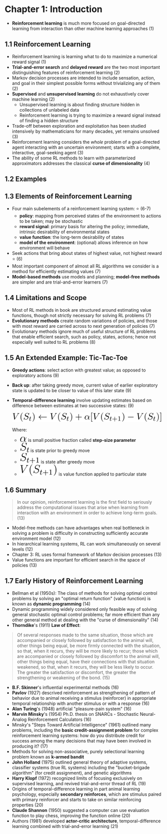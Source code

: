 # Chapter 1: Introduction

* **Reinforcement learning** is much more focused on goal-directed learning from interaction than other machine learning approaches (1)

## 1.1 Reinforcement Learning
* Reinforcement learning is learning what to do to maximize a numerical reward signal (1)
* **Trial-and-error search** and **delayed reward** are the two most important distinguishing features of reinforcement learning (2)
* Markov decision processes are intended to include sensation, action, and goal in their simplest possible forms without trivializing any of them (2)
* **Supervised** and **unsupervised learning** do not exhaustively cover machine learning (2)
  - Unsupervised learning is about finding structure hidden in collections of unlabeled data
  - Reinforcement learning is trying to maximize a reward signal instead of finding a hidden structure
* Trade-off between exploration and exploitation has been studied intensively by mathematicians for many decades, yet remains unsolved (3)
* Reinforcement learning considers the *whole* problem of a goal-directed agent interacting with an uncertain environment; starts with a complete, interactive, goal-seeking agent (3)
* The ability of some RL methods to learn with parameterized approximators addresses the classical **curse of dimensionality** (4)

## 1.2 Examples

## 1.3 Elements of Reinforcement Learning

* Four main subelements of a reinforcement learning system: :star: (6-7)
  - **policy**: mapping from perceived states of the environment to actions to be taken; may be stochastic
  - **reward signal**: primary basis for altering the policy; immediate, intrinsic desirability of environmental states
  - **value function**: the long-term desirability of states
  - **model of the environment**: (optional) allows inference on how environment will behave
* Seek actions that bring about states of highest value, not highest reward :star: (6)
* Most important component of almost all RL algorithms we consider is a method for efficiently estimating values (7)
* **Model-based methods** use models and planning; **model-free methods** are simpler and are trial-and-error learners (7)

## 1.4 Limitations and Scope

* Most of RL methods in book are structured around estimating value functions, though not strictly necessary for solving RL problems (7)
* **Evolutionary methods** create random variations of policies, and those with most reward are carried across to next generation of policies (7)
* Evolutionary methods ignore much of useful structure of RL problems that enable efficient search, such as policy, states, actions; hence not especially well suited to RL problems (8)

## 1.5 An Extended Example: Tic-Tac-Toe

* **Greedy actions**: select action with greatest value; as opposed to exploratory actions (9)
* **Back up**: after taking greedy move, current value of earlier exploratory state is updated to be closer to value of this later state (9)
* **Temporal-difference learning** involve updating estimates based on difference between estimates at two successive states: (9)

  ![Equation for back up](chap1/1.svg)

  Where:
  - ![alpha](chap1/2.svg) is small positive fraction called **step-size parameter**
  - ![S_t](chap1/3.svg) is state prior to greedy move
  - ![S_t+1](chap1/4.svg) is state after greedy move
  - ![V(S_t)](chap1/5.svg) is value function applied to particular state

## 1.6 Summary

> In our opinion, reinforcement learning is the first field to seriously address the computational issues that arise when learning from interaction with an environment in order to achieve long-term goals. (13)

* Model-free methods can have advantages when real bottleneck in solving a problem is difficulty in constructing sufficiently accurate environment model (12)
* In hierarchical learning systems, RL can work simultaneously on several levels (12)
* Chapter 3: RL uses formal framework of Markov decision processes (13)
* Value functions are important for efficient search in the space of policies (13)

## 1.7 Early History of Reinforcement Learning

* Bellman et al (1950s): The class of methods for solving optimal control problems by solving an "optimal return function" (value function) is known as **dynamic programming** (14)
* Dynamic programming widely considered only feasible way of solving general stochastic optimal control problems; far more efficient than any other general method at dealing with the "curse of dimensionality" (14)
* **Thorndike**'s (1911) **Law of Effect**:

> Of several responses made to the same situation, those which are accompanied or closely followed by satisfaction to the animal will, other things being equal, be more firmly connected with the situation, so that, when it recurs, they will be more likely to recur; those which are accompanied or closely followed by discomfort to the animal will, other things being equal, have their connections with that situation weakened, so that, when it recurs, they will be less likely to occur. The greater the satisfaction or discomfort, the greater the strengthening or weakening of the bond. (15)

* **B.F. Skinner**'s influential experimental methods (16)
* **Pavlov** (1927) descrived reinforcement as strengthening of pattern of behavior due to animal receiving a stimulus (reinforcer) in appropriate temporal relationship with another stimulus or with a response (16)
* **Alan Turing**'s (1948) artificial "pleasure-pain system" (16)
* **Marvin Minsky**'s (1954) Ph.D. thesis on SNARCs - Stochastic Neural-Analog Reinforcement Calculators (16)
* Minsky's "Steps Toward Artificial Intelligence" (1961) outlined many problems, including the **basic credit-assignment problem** for complex reinforcement learning systems: how do you distribute credit for success among the many decisions that may have been involved in producing it? (17)
* Methods for solving non-associative, purely selectional learning problem known as **k-armed bandit**
* **John Holland** (1975) outlined general theory of adaptive systems, classifier systems (true RL systems) including the "bucket-brigade algorithm" (for credit assignment), and genetic algorithms
* **Harry Klopf** (1972) recognized limits of focusing exclusively on supervised learning, and revived trial-and-error thread of RL (19)
* Origins of temporal-difference learning in part animal learning psychology, especially **secondary reinforces**, which are stimulus paired with primary reinforcer and starts to take on similar reinforcing properties (20)
* **Claude Shannon** (1950) suggested a computer can use evaluation function to play chess, improving the function online (20)
* Authors (1981) developed **actor-critic architecture**, temporal-difference learning combined with trial-and-error learning (21)
